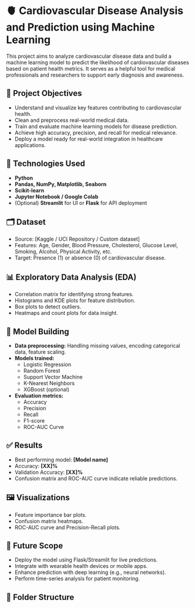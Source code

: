 # 🫀 Cardiovascular Disease Analysis and Prediction using Machine Learning

This project aims to analyze cardiovascular disease data and build a machine learning model to predict the likelihood of cardiovascular diseases based on patient health metrics. It serves as a helpful tool for medical professionals and researchers to support early diagnosis and awareness.

## 📌 Project Objectives

- Understand and visualize key features contributing to cardiovascular health.
- Clean and preprocess real-world medical data.
- Train and evaluate machine learning models for disease prediction.
- Achieve high accuracy, precision, and recall for medical relevance.
- Deploy a model ready for real-world integration in healthcare applications.

## 🧠 Technologies Used

- **Python**
- **Pandas, NumPy, Matplotlib, Seaborn**
- **Scikit-learn**
- **Jupyter Notebook / Google Colab**
- (Optional) **Streamlit** for UI or **Flask** for API deployment

## 🗂️ Dataset

- Source: [Kaggle / UCI Repository / Custom dataset]
- Features: Age, Gender, Blood Pressure, Cholesterol, Glucose Level, Smoking, Alcohol, Physical Activity, etc.
- Target: Presence (1) or absence (0) of cardiovascular disease.

## 📊 Exploratory Data Analysis (EDA)

- Correlation matrix for identifying strong features.
- Histograms and KDE plots for feature distribution.
- Box plots to detect outliers.
- Heatmaps and count plots for data insight.

## 🧪 Model Building

- **Data preprocessing:** Handling missing values, encoding categorical data, feature scaling.
- **Models trained:**
  - Logistic Regression
  - Random Forest
  - Support Vector Machine
  - K-Nearest Neighbors
  - XGBoost (optional)
- **Evaluation metrics:**
  - Accuracy
  - Precision
  - Recall
  - F1-score
  - ROC-AUC Curve

## ✅ Results

- Best performing model: **[Model name]**
- Accuracy: **[XX]%**
- Validation Accuracy: **[XX]%**
- Confusion matrix and ROC-AUC curve indicate reliable predictions.

## 🖼️ Visualizations

- Feature importance bar plots.
- Confusion matrix heatmaps.
- ROC-AUC curve and Precision-Recall plots.

## 🚀 Future Scope

- Deploy the model using Flask/Streamlit for live predictions.
- Integrate with wearable health devices or mobile apps.
- Enhance prediction with deep learning (e.g., neural networks).
- Perform time-series analysis for patient monitoring.

## 📁 Folder Structure

